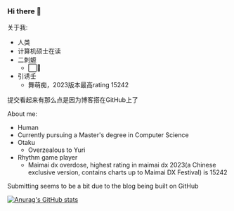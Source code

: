 ### Hi there 👋

<!--
**Shinya754/Shinya754** is a ✨ _special_ ✨ repository because its `README.md` (this file) appears on your GitHub profile.

Here are some ideas to get you started:

- 🔭 I’m currently working on ...
- 🌱 I’m currently learning ...
- 👯 I’m looking to collaborate on ...
- 🤔 I’m looking for help with ...
- 💬 Ask me about ...
- 📫 How to reach me: ...
- 😄 Pronouns: ...
- ⚡ Fun fact: ...
-->
关于我:
- 人类
- 计算机硕士在读
- 二刺螈
  - ⬜🐡
- 引诱壬
  - 舞萌痴，2023版本最高rating 15242

提交看起来有那么点是因为博客搭在GitHub上了

About me:
- Human
- Currently pursuing a Master's degree in Computer Science
- Otaku
  - Overzealous to Yuri
- Rhythm game player
  - Maimai dx overdose, highest rating in maimai dx 2023(a Chinese exclusive version, contains charts up to Maimai DX Festival) is 15242

Submitting seems to be a bit due to the blog being built on GitHub

[![Anurag's GitHub stats](https://github-readme-stats.vercel.app/api?username=Shinya754&show_icons=true&theme=vue)](https://github.com/anuraghazra/github-readme-stats)
